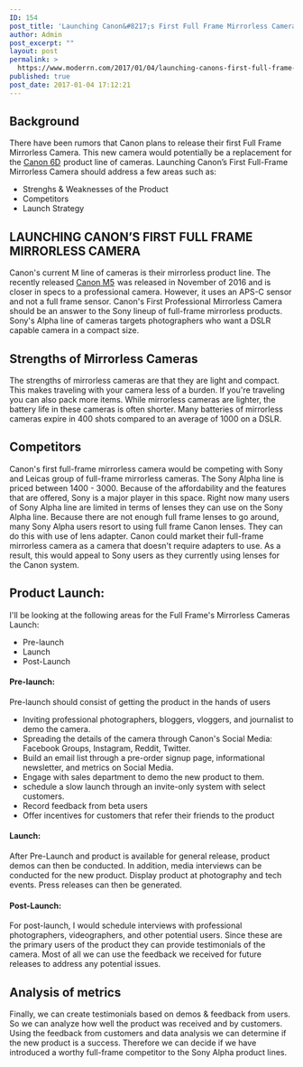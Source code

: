 ```yaml
---
ID: 154
post_title: 'Launching Canon&#8217;s First Full Frame Mirrorless Camera'
author: Admin
post_excerpt: ""
layout: post
permalink: >
  https://www.moderrn.com/2017/01/04/launching-canons-first-full-frame-mirrorless-camera/
published: true
post_date: 2017-01-04 17:12:21
---
```

<h2>Background</h2>
There have been rumors that Canon plans to release their first Full Frame Mirrorless Camera. This new camera would potentially be a replacement for the <a target="_blank" href="https://www.amazon.com/gp/product/B009B0MZ8U/ref=as_li_tl?ie=UTF8&camp=1789&creative=9325&creativeASIN=B009B0MZ8U&linkCode=as2&tag=moderrnwebsit-20&linkId=38b0bca65f9336fdb4d53e9b80cb12aa">Canon 6D</a><img src="//ir-na.amazon-adsystem.com/e/ir?t=moderrnwebsit-20&l=am2&o=1&a=B009B0MZ8U" width="1" height="1" border="0" alt="" style="border:none !important; margin:0px !important;" /> product line of cameras. Launching Canon’s First Full-Frame Mirrorless Camera should address a few areas such as:
<ul>
<li>Strenghs &amp; Weaknesses of the Product</li>
<li>Competitors</li>
<li>Launch Strategy</li>
</ul>

<h2>LAUNCHING CANON’S FIRST FULL FRAME MIRRORLESS CAMERA</h2>
Canon's current M line of cameras is their mirrorless product line. The recently released <a target="_blank" href="https://www.amazon.com/gp/product/B01LXTX4HC/ref=as_li_tl?ie=UTF8&camp=1789&creative=9325&creativeASIN=B01LXTX4HC&linkCode=as2&tag=moderrnwebsit-20&linkId=3bb8995c5dace7d98c3116c3c5d7ceda">Canon M5</a><img src="//ir-na.amazon-adsystem.com/e/ir?t=moderrnwebsit-20&l=am2&o=1&a=B01LXTX4HC" width="1" height="1" border="0" alt="" style="border:none !important; margin:0px !important;" /> was released in November of 2016 and is closer in specs to a professional camera. However, it uses an APS-C sensor and not a full frame sensor. Canon's First Professional Mirrorless Camera should be an answer to the Sony lineup of full-frame mirrorless products. Sony's Alpha line of cameras targets photographers who want a DSLR capable camera in a compact size. 

<h2>Strengths of Mirrorless Cameras</h2>
The strengths of mirrorless cameras are that they are light and compact. This makes traveling with your camera less of a burden. If you're traveling you can also pack more items. While mirrorless cameras are lighter, the battery life in these cameras is often shorter. Many batteries of mirrorless cameras expire in 400 shots compared to an average of 1000 on a DSLR. 

<h2>Competitors</h2>
Canon's first full-frame mirrorless camera would be competing with Sony and Leicas group of full-frame mirrorless cameras. The Sony Alpha line is priced between 1400 - 3000. Because of the affordability and the features that are offered, Sony is a major player in this space. Right now many users of Sony Alpha line are limited in terms of lenses they can use on the Sony Alpha line. Because there are not enough full frame lenses to go around, many Sony Alpha users resort to using full frame Canon lenses. They can do this with use of lens adapter. Canon could market their full-frame mirrorless camera as a camera that doesn't require adapters to use. As a result, this would appeal to Sony users as they currently using lenses for the Canon system.  


<h2>Product Launch:</h2>
I'll be looking at the following areas for the Full Frame's Mirrorless Cameras Launch:
<ul>
<li>Pre-launch </li>
<li>Launch</li>
<li>Post-Launch</li>
</ul>

<h4>Pre-launch:</h4>

Pre-launch should consist of getting the product in the hands of users
<ul>
<li> Inviting professional photographers, bloggers, vloggers, and journalist to demo the camera.</li>
<li>Spreading the details of the camera through Canon's Social Media: Facebook Groups, Instagram, Reddit, Twitter.</li>
<li>Build an email list through a pre-order signup page, informational newsletter, and metrics on Social Media.</li>
<li> Engage with sales department to demo the new product to them.</li>
<li> schedule a slow launch through an invite-only system with select customers.</li>
<li> Record feedback from beta users </li>
<li> Offer incentives for customers that refer their friends to the product </li>
</ul>

<h4>Launch: </h4>

After Pre-Launch and product is available for general release, product demos can then be conducted. In addition, media interviews can be conducted for the new product. Display product at photography and tech events. Press releases can then be generated.  

<h4>Post-Launch: </h4>

For post-launch, I would schedule interviews with professional photographers, videographers, and other potential users. Since these are the primary users of the product they can provide testimonials of the camera. Most of all we can use the feedback we received for future releases to address any potential issues.

<h2>Analysis of metrics</h2>
Finally, we can create testimonials based on demos & feedback from users. So we can analyze how well the product was received and by customers. Using the feedback from customers and data analysis we can determine if the new product is a success. Therefore we can decide if we have introduced a worthy full-frame competitor to the Sony Alpha product lines.